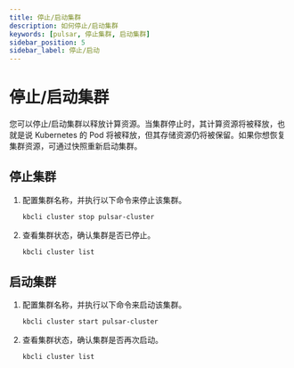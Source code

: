 ```yaml
---
title: 停止/启动集群
description: 如何停止/启动集群
keywords: [pulsar, 停止集群, 启动集群]
sidebar_position: 5
sidebar_label: 停止/启动
---
```


# 停止/启动集群

您可以停止/启动集群以释放计算资源。当集群停止时，其计算资源将被释放，也就是说 Kubernetes 的 Pod 将被释放，但其存储资源仍将被保留。如果你想恢复集群资源，可通过快照重新启动集群。

## 停止集群

1. 配置集群名称，并执行以下命令来停止该集群。

   ```bash
   kbcli cluster stop pulsar-cluster
   ```

2. 查看集群状态，确认集群是否已停止。

    ```bash
    kbcli cluster list
    ```

## 启动集群
  
1. 配置集群名称，并执行以下命令来启动该集群。

   ```bash
   kbcli cluster start pulsar-cluster
   ```

2. 查看集群状态，确认集群是否再次启动。

    ```bash
    kbcli cluster list
    ```
